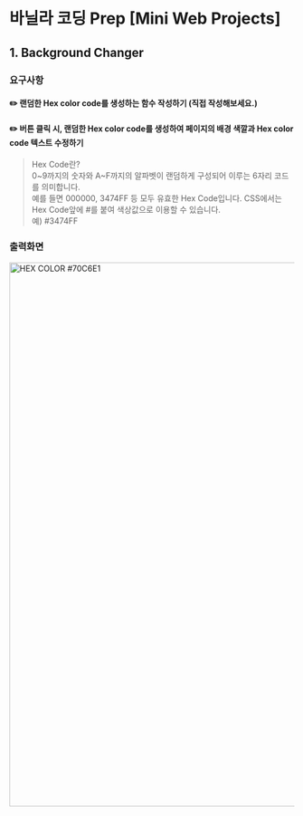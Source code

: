 # 바닐라 코딩 Prep [Mini Web Projects]

## 1. Background Changer
### 요구사항
#### ✏️ 랜덤한 Hex color code를 생성하는 함수 작성하기 (직접 작성해보세요.)

#### ✏️ 버튼 클릭 시, 랜덤한 Hex color code를 생성하여 페이지의 배경 색깔과 Hex color code 텍스트 수정하기
> Hex Code란? </br>
0~9까지의 숫자와 A~F까지의 알파벳이 랜덤하게 구성되어 이루는 6자리 코드를 의미합니다. </br>예를 들면 000000, 3474FF 등 모두 유효한 Hex Code입니다. CSS에서는 Hex Code앞에 #를 붙여 색상값으로 이용할 수 있습니다. </br>
예) #3474FF

### 출력화면

<img width="961" alt="HEX COLOR #70C6E1" src="https://user-images.githubusercontent.com/79626675/122031166-69ccf780-ce09-11eb-9c76-14f153c6d7af.png">

